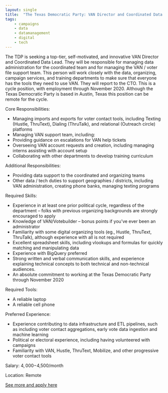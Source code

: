 ```yaml
---
layout: single
title:  "The Texas Democratic Party: VAN Director and Coordinated Data Lead"
tags: 
    - campaigns
    - data
    - datamanagement
    - digital
    - tech
---
```

The TDP is seeking a top-tier, self-motivated, and innovative VAN Director and Coordinated Data Lead. They will be responsible for managing data administration for the coordinated team and for managing the VAN / voter file support team. This person will work closely with the data, organizing, campaign services, and training departments to make sure that everyone has the tools they need to use VAN. They will report to the CTO. This is a cycle position, with employment through November 2020. Although the Texas Democratic Party is based in Austin, Texas this position can be remote for the cycle.

Core Responsibilities:
* Managing imports and exports for voter contact tools, including Texting (Hustle, ThruText), Dialing (ThruTalk), and relational (Outreach circle) platforms
* Managing VAN support team, including:
* Providing guidance on escalations for VAN help tickets
* Overseeing VAN account requests and creation, including managing interns assisting with account setup
* Collaborating with other departments to develop training curriculum

Additional Responsibilities:
* Providing data support to the coordinated and organizing teams
* Other data / tech duties to support geographies / districts, including VAN administration, creating phone banks, managing texting programs

Required Skills:
* Experience in at least one prior political cycle, regardless of the department – folks with previous organizing backgrounds are strongly encouraged to apply
* Knowledge of VAN/Votebuilder – bonus points if you’ve ever been an administrator
* Familiarity with some digital organizing tools (eg., Hustle, ThruText, ThruTalk), although experience with all is not required
* Excellent spreadsheet skills, including vlookups and formulas for quickly matching and manipulating data
* Experience with BigQuery preferred
* Strong written and verbal communication skills, and experience explaining technical concepts to both technical and non-technical audiences.
* An absolute commitment to working at the Texas Democratic Party through November 2020

Required Tools:
* A reliable laptop
* A reliable cell phone

Preferred Experience:
* Experience contributing to data infrastructure and ETL pipelines, such as including voter contact aggregations, early vote data ingestion and machine learning
* Political or electoral experience, including having volunteered with campaigns
* Familiarity with VAN, Hustle, ThruText, Mobilize, and other progressive voter contact tools

Salary: $4,000-$4,500/month

Location: Remote


[See more and apply here](https://www.texasdemocrats.org/work-with-us/#data2)
